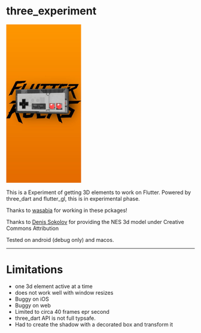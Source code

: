 # three_experiment



<img src="art/screenshot.jpg" width="200" />

This is a Experiment of getting 3D elements to work on Flutter. Powered by three_dart and
flutter_gl, this is in experimental phase.

Thanks to [wasabia](https://github.com/wasabia) for working in these pckages!

Thanks to [Denis Sokolov](https://sketchfab.com/donnichols) for providing the NES 3d model under
Creative Commons Attribution

Tested on android (debug only) and macos.



---- 

# Limitations

- one 3d element active at a time
- does not work well with window resizes
- Buggy on iOS
- Buggy on web
- Limited to circa 40 frames epr second
- three_dart API is not full typsafe. 
- Had to create the shadow with a decorated box and transform it
